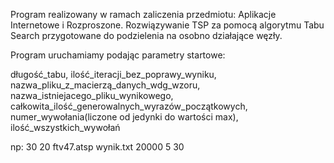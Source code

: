 Program realizowany w ramach zaliczenia przedmiotu: Aplikacje Internetowe i Rozproszone.
Rozwiązywanie TSP za pomocą algorytmu Tabu Search przygotowane do podzielenia na osobno działające węzły.


Program uruchamiamy podając parametry startowe:

długość_tabu, ilość_iteracji_bez_poprawy_wyniku, nazwa_pliku_z_macierzą_danych_wdg_wzoru, nazwa_istniejacego_pliku_wynikowego, całkowita_ilość_generowalnych_wyrazów_początkowych, numer_wywołania(liczone od jedynki do wartości max), ilość_wszystkich_wywołań

np: 30 20 ftv47.atsp wynik.txt 20000 5 30
